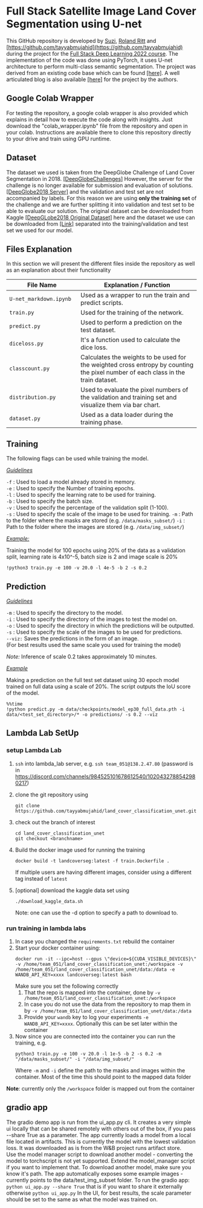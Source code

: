 ﻿# Full Stack Satellite Image Land Cover Segmentation using U-net 
 
This GitHub repository is developed by [Suzi](https://github.com/suzifoobar), [Roland Ritt](https://github.com/RolandRitt) and [https://github.com/tayyabmujahid](https://github.com/tayyabmujahid) during the project for the [Full Stack Deep Learning 2022 course](https://fullstackdeeplearning.com/course/2022/).
The implementation of the code was done using PyTorch, it uses U-net architecture to perform multi-class semantic segmentation. The project was derived from an existing code base which can be found [[here]](https://github.com/TarunKumar1995-glitch/land_cover_classification_unet).
A well articulated blog is also available [[here]](https://baratam-tarunkumar.medium.com/land-cover-classification-with-u-net-aa618ea64a1b) for the project by the authors.

## Google Colab Wrapper
For testing the repository, a google colab wrapper is also provided which explains in detail how to execute the code along with insights. Just download the "colab_wrapper.ipynb" file from the repository and open in your colab. Instructions are available there to clone this repository directly to your drive and train using GPU runtime.

## Dataset
The dataset we used is taken from the DeepGlobe Challenge of Land Cover Segmentation in 2018. [[DeepGlobeChallenges]](http://deepglobe.org/challenge.html)  However, the server for the challenge is no longer available for submission and evaluation of solutions. [[DeepGlobe2018 Server]](https://competitions.codalab.org/competitions/18468) and the validation and test set are not accompanied by labels. For this reason we are using **only the training set**  of the challenge and we are further splitting it into validation and test set to be able to evaluate our solution.  The original dataset can be downloaded from Kaggle [[DeepGLobe2018 Original Dataset]](https://www.kaggle.com/balraj98/deepglobe-land-cover-classification-dataset) here and the dataset we use can be downloaded from [[Link]](https://www.kaggle.com/geoap96/deepglobe2018-landcover-segmentation-traindataset) separated into the training/validation and test set we used for our model.

## Files Explanation
In this section we will present the different files inside the repository as well as an explanation about their functionality


|File Name| Explanation / Function |
|---------|------------|
|`U-net_markdown.ipynb`<img width=90/>| Used as a wrapper to run the train and predict scripts.|
|`train.py` | Used for the training of the network.  |
|`predict.py`|Used to perform a prediction on the test dataset. |
|`diceloss.py` | It's a function used to calculate the dice loss.|
|`classcount.py`| Calculates the weights to be used for the weighted cross entropy by counting the pixel number of each class in the train dataset.|
|`distribution.py`| Used to evaluate the pixel numbers of the validation and training set and visualize them via  bar chart.|
|`dataset.py`| Used as a data loader during the training phase.|

## Training

The following flags can be used while training the model.

<ins>_Guidelines_<ins>

`-f` : Used to load a model already stored in memory. \
`-e` : Used to specify the Number of training epochs. \
`-l` : Used to specify the learning rate to be used for training. \
`-b` : Used to specify the batch size. \
`-v` : Used to specify the percentage of the validation split (1-100). \
`-s` : Used to specify the scale of the image to be used for training.
`-m` : Path to the folder where the masks are stored (e.g. `/data/masks_subset/`)
`-i` : Path to the folder where the images are stored (e.g. `/data/img_subset/`)

<ins>_Example:_<ins/>

Training the model for 100 epochs using 20% of the data as a validation split, learning rate is 4x10^-5, batch size is 2 and image scale is 20%

`!python3 train.py -e 100 -v 20.0 -l 4e-5 -b 2 -s 0.2`

## Prediction
<ins>_Guidelines_<ins>

`-m` : Used to specify the directory to the model. \
`-i` : Used to specify the directory of the images to test the model on. \
`-o` : Used to specify the directory in which the predictions will be outputted. \
`-s` : Used to specify the scale of the images to be used for predictions. \
`--viz:` Saves the predictions in the form of an image. \
(For best results used the same scale you used for training the model)

_Note:_ Inference of scale 0.2 takes approximately 10 minutes.

<ins>_Example_<ins>

Making a prediction on the full test set dataset using 30 epoch model trained on full data using a scale of 20%. The script  outputs the IoU score of the model.

```
%%time
!python predict.py -m data/checkpoints/model_ep30_full_data.pth -i data/<test_set_directory>/* -o predictions/ -s 0.2 --viz
```

## Lambda Lab SetUp

### setup Lambda Lab
1. ``ssh`` into lambda_lab server, e.g. `ssh team_051@138.2.47.80` (password is in https://discord.com/channels/984525101678612540/1020432788542980217)
2. clone the git repository using 
   ```
   git clone https://github.com/tayyabmujahid/land_cover_classification_unet.git
   ```
3. check out the branch of interest
   ```
   cd land_cover_classification_unet
   git checkout <branchname>
   ```
   
4. Build the docker image used for running the training
   ```
   docker build -t landcoverseg:latest -f train.Dockerfile .
   ```
   If multiple users are having different images, consider using a different tag instead of ``latest``
5. [optional] download the kaggle data set using
   ```
   ./download_kaggle_data.sh
   ```
   Note: one can use the -d option to specify a path to download to.
   
   
   

### run training in lambda labs
1. In case you changed the ``requirements.txt`` rebuild the container
2. Start your docker container using:
   ```
   docker run -it --ipc=host --gpus \"device=${CUDA_VISIBLE_DEVICES}\" -v /home/team_051/land_cover_classification_unet:/workspace -v /home/team_051/land_cover_classification_unet/data:/data -e WANDB_API_KEY=xxxx landcoverseg:latest bash
   ```
   Make sure you set the following correctly
   1. That the repo is mapped into the container, done by ``-v /home/team_051/land_cover_classification_unet:/workspace``
   1. In case you do not use the data from the repository to map them in by ``-v /home/team_051/land_cover_classification_unet/data:/data``
   1. Provide your `wandb` key to log your experiments ``-e WANDB_API_KEY=xxxx``. Optionally this can be set later within the container
2. Now since you are connected into the container you can run the training, e.g.
   ```
   python3 train.py -e 100 -v 20.0 -l 1e-5 -b 2 -s 0.2 -m "/data/masks_subset/" -i "/data/img_subset/"
   ```
   Where ``-m`` and `-i` define the path to the masks and images within the container. Most of the time this should point to the mapped data folder

__Note__: currently only the ``/workspace`` folder is mapped out from the container


## gradio app 
The gradio demo app is run from the ui_app.py cli.  It creates a very simple ui locally
that can be shared remotely with others out of the box, if you pass --share True as a parameter.
The app currently loads a model from a local file located in artifacts.  This is currently the model 
with the lowest validation loss.  It was downloaded as is from the W&B project runs artifact store.  
Use the model manager script to download another model - converting the model to torchscript is not yet supported.
Extend the model_manager script if you want to implement that.  To download another model, make sure you know it's path.
The app automatically exposes some example images - currently points to the data/test_img_subset folder.
To run the gradio app:
`python ui_app.py --share True` that is if you want to share it externally otherwise `python ui_app.py`
In the UI, for best results, the scale parameter should be set to the same as what the model was trained on.


